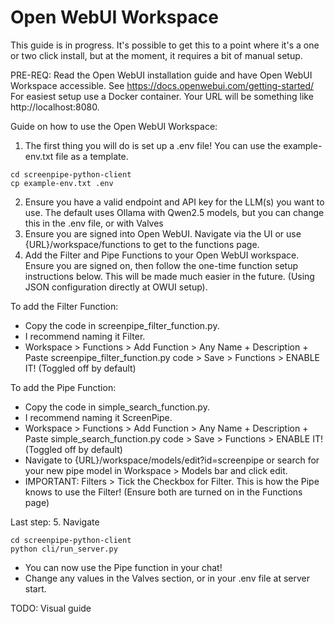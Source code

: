 # Open WebUI Workspace

This guide is in progress. It's possible to get this to a point where it's a one or two click install, but at the moment, it requires a bit of manual setup.

PRE-REQ: Read the Open WebUI installation guide and have Open WebUI Workspace accessible. See https://docs.openwebui.com/getting-started/
For easiest setup use a Docker container. Your URL will be something like http://localhost:8080.

Guide on how to use the Open WebUI Workspace:
1. The first thing you will do is set up a .env file! You can use the example-env.txt file as a template.
```
cd screenpipe-python-client
cp example-env.txt .env
```
2. Ensure you have a valid endpoint and API key for the LLM(s) you want to use. The default uses Ollama with Qwen2.5 models, but you can change this in the .env file, or with Valves
3. Ensure you are signed into Open WebUI. Navigate via the UI or use {URL}/workspace/functions to get to the functions page.
4. Add the Filter and Pipe Functions to your Open WebUI workspace. Ensure you are signed on, then follow the one-time function setup instructions below. This will be made much easier in the future. (Using JSON configuration directly at OWUI setup).

To add the Filter Function:
- Copy the code in screenpipe_filter_function.py.
- I recommend naming it Filter.
- Workspace > Functions > Add Function > Any Name + Description + Paste screenpipe_filter_function.py code > Save > Functions > ENABLE IT! (Toggled off by default)

To add the Pipe Function:
- Copy the code in simple_search_function.py.
- I recommend naming it ScreenPipe.
- Workspace > Functions > Add Function > Any Name + Description + Paste simple_search_function.py code > Save > Functions > ENABLE IT! (Toggled off by default)
- Navigate to {URL}/workspace/models/edit?id=screenpipe or search for your new pipe model in Workspace > Models bar and click edit.
- IMPORTANT: Filters > Tick the Checkbox for Filter. This is how the Pipe knows to use the Filter! (Ensure both are turned on in the Functions page)

Last step:
5. Navigate 
```
cd screenpipe-python-client
python cli/run_server.py
```
- You can now use the Pipe function in your chat!
- Change any values in the Valves section, or in your .env file at server start.

TODO: Visual guide